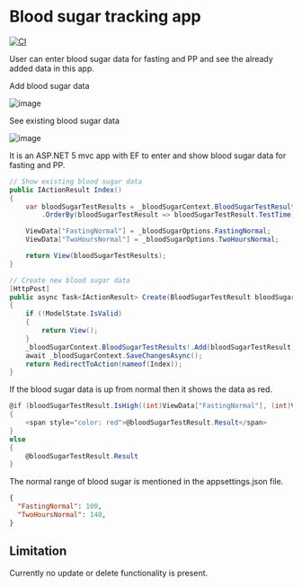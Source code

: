 # Blood sugar tracking app
[![CI](https://github.com/Arnab-Developer/BloodSugarTracking/actions/workflows/ci.yml/badge.svg)](https://github.com/Arnab-Developer/BloodSugarTracking/actions/workflows/ci.yml)

User can enter blood sugar data for fasting and PP and see the already added data in this app.

Add blood sugar data

![image](https://user-images.githubusercontent.com/3396447/113702889-be604200-96f7-11eb-9753-2245c65f8f52.png)

See existing blood sugar data

![image](https://user-images.githubusercontent.com/3396447/113703098-fc5d6600-96f7-11eb-9787-f8101220117f.png)

It is an ASP.NET 5 mvc app with EF to enter and show blood sugar data for fasting and PP. 

```c#
// Show existing blood sugar data
public IActionResult Index()
{
    var bloodSugarTestResults = _bloodSugarContext.BloodSugarTestResults
        .OrderBy(bloodSugarTestResult => bloodSugarTestResult.TestTime);

    ViewData["FastingNormal"] = _bloodSugarOptions.FastingNormal;
    ViewData["TwoHoursNormal"] = _bloodSugarOptions.TwoHoursNormal;

    return View(bloodSugarTestResults);
}

// Create new blood sugar data
[HttpPost]
public async Task<IActionResult> Create(BloodSugarTestResult bloodSugarTestResult)
{
    if (!ModelState.IsValid)
    {
        return View();
    }
    _bloodSugarContext.BloodSugarTestResults!.Add(bloodSugarTestResult);
    await _bloodSugarContext.SaveChangesAsync();
    return RedirectToAction(nameof(Index));
}
```

If the blood sugar data is up from normal then it shows the data as red.

```c#
@if (bloodSugarTestResult.IsHigh((int)ViewData["FastingNormal"], (int)ViewData["TwoHoursNormal"]))
{
    <span style="color: red">@bloodSugarTestResult.Result</span>
}
else
{
    @bloodSugarTestResult.Result
}
```

The normal range of blood sugar is mentioned in the appsettings.json file.

```json
{
  "FastingNormal": 100,
  "TwoHoursNormal": 140,
}
```

## Limitation

Currently no update or delete functionality is present.
